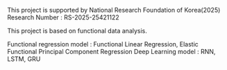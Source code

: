 This project is supported by National Research Foundation of Korea(2025)
Research Number : RS-2025-25421122

This project is based on functional data analysis.

Functional regression model : Functional Linear Regression, Elastic Functional Principal Component Regression
Deep Learning model : RNN, LSTM, GRU
